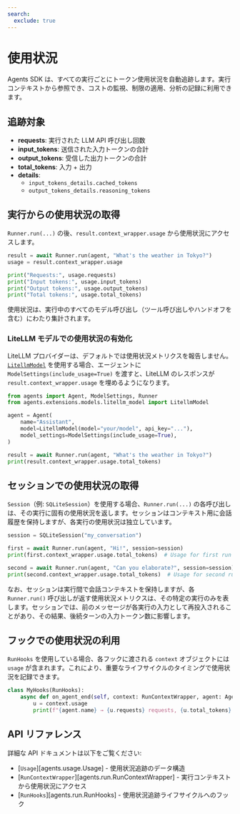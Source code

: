 ```yaml
---
search:
  exclude: true
---
```

# 使用状況

Agents SDK は、すべての実行ごとにトークン使用状況を自動追跡します。実行コンテキストから参照でき、コストの監視、制限の適用、分析の記録に利用できます。

## 追跡対象

- **requests**: 実行された LLM API 呼び出し回数
- **input_tokens**: 送信された入力トークンの合計
- **output_tokens**: 受信した出力トークンの合計
- **total_tokens**: 入力 + 出力
- **details**:
  - `input_tokens_details.cached_tokens`
  - `output_tokens_details.reasoning_tokens`

## 実行からの使用状況の取得

`Runner.run(...)` の後、`result.context_wrapper.usage` から使用状況にアクセスします。

```python
result = await Runner.run(agent, "What's the weather in Tokyo?")
usage = result.context_wrapper.usage

print("Requests:", usage.requests)
print("Input tokens:", usage.input_tokens)
print("Output tokens:", usage.output_tokens)
print("Total tokens:", usage.total_tokens)
```

使用状況は、実行中のすべてのモデル呼び出し（ツール呼び出しやハンドオフを含む）にわたり集計されます。

### LiteLLM モデルでの使用状況の有効化

LiteLLM プロバイダーは、デフォルトでは使用状況メトリクスを報告しません。[`LitellmModel`](models/litellm.md) を使用する場合、エージェントに `ModelSettings(include_usage=True)` を渡すと、LiteLLM のレスポンスが `result.context_wrapper.usage` を埋めるようになります。

```python
from agents import Agent, ModelSettings, Runner
from agents.extensions.models.litellm_model import LitellmModel

agent = Agent(
    name="Assistant",
    model=LitellmModel(model="your/model", api_key="..."),
    model_settings=ModelSettings(include_usage=True),
)

result = await Runner.run(agent, "What's the weather in Tokyo?")
print(result.context_wrapper.usage.total_tokens)
```

## セッションでの使用状況の取得

`Session`（例: `SQLiteSession`）を使用する場合、`Runner.run(...)` の各呼び出しは、その実行に固有の使用状況を返します。セッションはコンテキスト用に会話履歴を保持しますが、各実行の使用状況は独立しています。

```python
session = SQLiteSession("my_conversation")

first = await Runner.run(agent, "Hi!", session=session)
print(first.context_wrapper.usage.total_tokens)  # Usage for first run

second = await Runner.run(agent, "Can you elaborate?", session=session)
print(second.context_wrapper.usage.total_tokens)  # Usage for second run
```

なお、セッションは実行間で会話コンテキストを保持しますが、各 `Runner.run()` 呼び出しが返す使用状況メトリクスは、その特定の実行のみを表します。セッションでは、前のメッセージが各実行の入力として再投入されることがあり、その結果、後続ターンの入力トークン数に影響します。

## フックでの使用状況の利用

`RunHooks` を使用している場合、各フックに渡される `context` オブジェクトには `usage` が含まれます。これにより、重要なライフサイクルのタイミングで使用状況を記録できます。

```python
class MyHooks(RunHooks):
    async def on_agent_end(self, context: RunContextWrapper, agent: Agent, output: Any) -> None:
        u = context.usage
        print(f"{agent.name} → {u.requests} requests, {u.total_tokens} total tokens")
```

## API リファレンス

詳細な API ドキュメントは以下をご覧ください:

- [`Usage`][agents.usage.Usage] - 使用状況追跡のデータ構造
- [`RunContextWrapper`][agents.run.RunContextWrapper] - 実行コンテキストから使用状況にアクセス
- [`RunHooks`][agents.run.RunHooks] - 使用状況追跡ライフサイクルへのフック